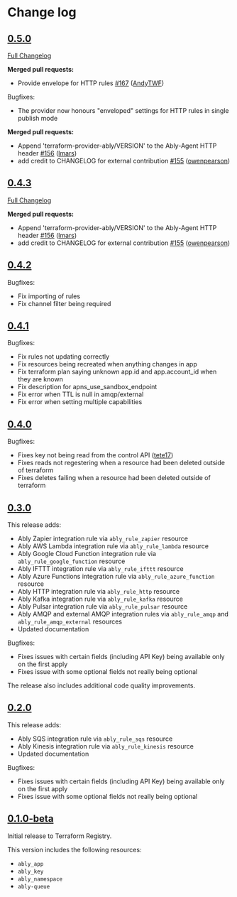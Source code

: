 # Change log

## [0.5.0](https://github.com/ably/terraform-provider-ably/tree/v0.5.0)

[Full Changelog](https://github.com/ably/terraform-provider-ably/compare/v0.4.3...v0.5.0)

**Merged pull requests:**

- Provide envelope for HTTP rules [\#167](https://github.com/ably/terraform-provider-ably/pull/167) ([AndyTWF](https://github.com/AndyTWF))

Bugfixes:

- The provider now honours "enveloped" settings for HTTP rules in single publish mode

**Merged pull requests:**

- Append 'terraform-provider-ably/VERSION' to the Ably-Agent HTTP header [\#156](https://github.com/ably/terraform-provider-ably/pull/156) ([lmars](https://github.com/lmars))
- add credit to CHANGELOG for external contribution [\#155](https://github.com/ably/terraform-provider-ably/pull/155) ([owenpearson](https://github.com/owenpearson))

## [0.4.3](https://github.com/ably/terraform-provider-ably/tree/v0.4.3)

[Full Changelog](https://github.com/ably/terraform-provider-ably/compare/v0.4.2...v0.4.3)

**Merged pull requests:**

- Append 'terraform-provider-ably/VERSION' to the Ably-Agent HTTP header [\#156](https://github.com/ably/terraform-provider-ably/pull/156) ([lmars](https://github.com/lmars))
- add credit to CHANGELOG for external contribution [\#155](https://github.com/ably/terraform-provider-ably/pull/155) ([owenpearson](https://github.com/owenpearson))

## [0.4.2](https://github.com/ably/terraform-provider-ably/tree/v0.4.2)

Bugfixes:
- Fix importing of rules
- Fix channel filter being required

## [0.4.1](https://github.com/ably/terraform-provider-ably/tree/v0.4.1)

Bugfixes:
- Fix rules not updating correctly
- Fix resources being recreated when anything changes in app
- Fix terraform plan saying unknown app.id and app.account_id when they are known
- Fix description for apns_use_sandbox_endpoint
- Fix error when TTL is null in amqp/external
- Fix error when setting multiple capabilities

## [0.4.0](https://github.com/ably/terraform-provider-ably/tree/v0.4.0)

Bugfixes:
- Fixes key not being read from the control API ([tete17](https://github.com/tete17))
- Fixes reads not regestering when a resource had been deleted outside of terraform
- Fixes deletes failing when a resource had been deleted outside of terraform

## [0.3.0](https://github.com/ably/terraform-provider-ably/tree/v0.3.0)

This release adds:
- Ably Zapier integration rule via `ably_rule_zapier` resource
- Ably AWS Lambda integration rule via `ably_rule_lambda` resource
- Ably Google Cloud Function integration rule via `ably_rule_google_function` resource
- Ably IFTTT integration rule via `ably_rule_ifttt` resource
- Ably Azure Functions integration rule via `ably_rule_azure_function` resource
- Ably HTTP integration rule via `ably_rule_http` resource
- Ably Kafka integration rule via `ably_rule_kafka` resource
- Ably Pulsar integration rule via `ably_rule_pulsar` resource
- Ably AMQP and external AMQP integration rules via `ably_rule_amqp` and `ably_rule_amqp_external` resources
- Updated documentation

Bugfixes:
- Fixes issues with certain fields (including API Key) being available only on the first apply
- Fixes issue with some optional fields not really being optional

The release also includes additional code quality improvements.

## [0.2.0](https://github.com/ably/terraform-provider-ably/tree/v0.2.0)

This release adds: 
- Ably SQS integration rule via `ably_rule_sqs` resource
- Ably Kinesis integration rule via `ably_rule_kinesis` resource
- Updated documentation

Bugfixes:
- Fixes issues with certain fields (including API Key) being available only on the first apply
- Fixes issue with some optional fields not really being optional

## [0.1.0-beta](https://github.com/ably/terraform-provider-ably/tree/v0.1.0-beta)

Initial release to Terraform Registry. 

This version includes the following resources: 
- `ably_app`
- `ably_key`
- `ably_namespace`
- `ably-queue`


